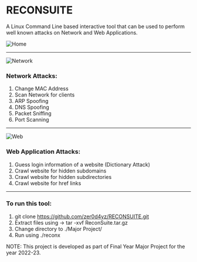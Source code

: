 # RECONSUITE

A Linux Command Line based interactive tool that can be used to perform well known attacks on Network and Web Applications.

![Home](https://user-images.githubusercontent.com/109734299/236384182-15b2d1e1-6cf0-421a-8d1d-2d5a2a335d5b.png)

<hr />

![Network](https://user-images.githubusercontent.com/109734299/236384183-80e62f41-b872-4959-8117-7b0fb4520fbc.png)

<h3><strong>Network Attacks:</strong></h3>
<ol>
<li>Change MAC Address</li>
<li>Scan Network for clients</li>
<li>ARP Spoofing</li>
<li>DNS Spoofing</li>
<li>Packet Sniffing</li>
<li>Port Scanning</li>
</ol>

<hr />

![Web](https://user-images.githubusercontent.com/109734299/236384179-c8026db9-a53d-4587-98b8-bfaf538298f3.png)

<h3><strong>Web Application Attacks:</strong></h3>
<ol>
<li>Guess login information of a website (Dictionary Attack)</li>
<li>Crawl website for hidden subdomains</li>
<li>Crawl website for hidden subdirectories</li>
<li>Crawl website for href links</li>
</ol>

<hr />

<h3>To run this tool:</h3>

1. git clone https://github.com/zer0d4yz/RECONSUITE.git
2. Extract files using -> tar -xvf ReconSuite.tar.gz
3. Change directory to ./Major Project/
4. Run using ./reconx

NOTE: This project is developed as part of Final Year Major Project for the year 2022-23.
 
